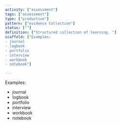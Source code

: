 ```yaml
---
activity: ["assessment"]
tags: ["assessment"]
type: ["productive"]
pattern: ["evidence Collection"]
status: [""]
definition: ["Structured collection of learning. "]
scaffold: ["Examples:
- journal
- logbook
- portfolio
- interview
- workbook
- notebook"]

---
```


Examples:
- journal
- logbook
- portfolio
- interview
- workbook
- notebook
